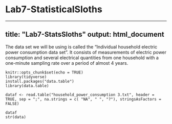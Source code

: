 # Lab7-StatisticalSloths
---
title: "Lab7-StatsSloths"
output: html_document
---

The data set we will be using is called the “Individual household electric power consumption data set”. It consists of measurements of electric power consumption and several electrical quantities from one household with a one-minute sampling rate over a period of almost 4 years.

```{r setup, include=FALSE}
knitr::opts_chunk$set(echo = TRUE)
library(tidyverse)
install.packages("data.table")
library(data.table)
```

```{r}
dataf <- read.table("household_power_consumption 3.txt", header = TRUE, sep = ";", na.strings = c( "NA", " ", "?"), stringsAsFactors = FALSE)

dataf
str(data)


```
